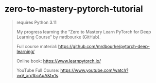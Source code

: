# zero-to-mastery-pytorch-tutorial
> 
> requires Python 3.11
>
> My progress learning the "Zero to Mastery Learn PyTorch for Deep Learning Course" by mrdbourke (GitHub).
>
> Full course material: https://github.com/mrdbourke/pytorch-deep-learning/ 
>
> Online book: https://www.learnpytorch.io/
>
> YouTube Full Course: https://www.youtube.com/watch?v=V_xro1bcAuA&t=1s

